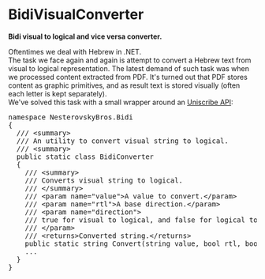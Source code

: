 # BidiVisualConverter
<b>Bidi visual to logical and vice versa converter.</b>

<div>Oftentimes we deal with Hebrew in .NET.</div>
<div>The task we face again and again is attempt to convert a Hebrew text from visual to logical representation. The latest demand of
such task was when we processed content extracted from PDF. It's turned out that PDF stores content as graphic primitives, and as result text is stored visually (often each letter is kept separately).</div>
<div>We've solved this task with a small wrapper around an <a href="https://msdn.microsoft.com/en-us/library/windows/desktop/dd374091(v=vs.85).aspx">Uniscribe API</a>:</div>
<pre>namespace NesterovskyBros.Bidi
{
  /// &lt;summary>
  /// An utility to convert visual string to logical.
  /// &lt;summary>
  public static class BidiConverter
  {
    /// &lt;summary>
    /// Converts visual string to logical.
    /// &lt;/summary>
    /// &lt;param name="value">A value to convert.&lt;/param>
    /// &lt;param name="rtl">A base direction.&lt;/param>
    /// &lt;param name="direction">
    /// true for visual to logical, and false for logical to visual.
    /// &lt;/param>
    /// &lt;returns>Converted string.&lt;/returns>
    public static string Convert(string value, bool rtl, bool direction);
    ...
  }
}</pre>
